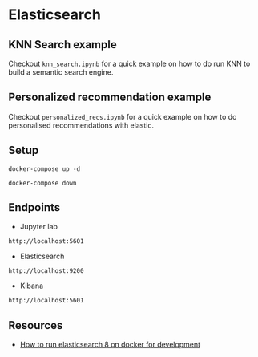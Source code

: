 # Elasticsearch

## KNN Search example
Checkout `knn_search.ipynb` for a quick example on how to do run KNN to build a semantic search engine.

## Personalized recommendation example
Checkout `personalized_recs.ipynb` for a quick example on how to do personalised recommendations with elastic.

## Setup
```
docker-compose up -d
```

```
docker-compose down
```

## Endpoints
* Jupyter lab
```
http://localhost:5601
```

* Elasticsearch
```
http://localhost:9200
```

* Kibana
```
http://localhost:5601
```

## Resources
* [How to run elasticsearch 8 on docker for development](https://levelup.gitconnected.com/how-to-run-elasticsearch-8-on-docker-for-local-development-401fd3fff829)